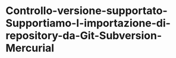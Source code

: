 # Controllo-versione-supportato-Supportiamo-l-importazione-di-repository-da-Git-Subversion-Mercurial